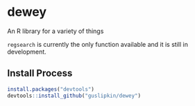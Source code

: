 # dewey
An R library for a variety of things



`regsearch` is currently the only function available and it is still in development.

## Install Process

```R
install.packages("devtools")
devtools::install_github("guslipkin/dewey")
```

